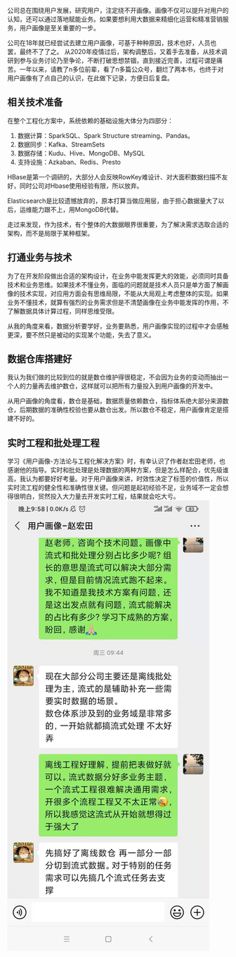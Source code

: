 公司总在围绕用户发展，研究用户，注定绕不开画像。画像不仅可以提升对用户的认知，还可以通过落地赋能业务。如果要想利用大数据来精细化运营和精准营销服务，用户画像是至关重要的一步。

公司在18年就已经尝试去建立用户画像，可基于种种原因，技术也好，人员也罢，最终不了了之。 从2020年疫情过后，架构调整后，又着手去准备，从技术调研到参与业务讨论乃至争论，不断打破思想禁锢，直到接近完善，过程可谓是痛苦。一年以来，请教了n多位前辈，看了n多篇公众号，翻烂了两本书，也终于对用户画像有了点自己的认识，在此做下记录，方便日后复盘。

## 相关技术准备
在整个工程化方案中，系统依赖的基础设施大体分为四部分：
1. 数据计算：SparkSQL、Spark Structure streaming、Pandas。
2. 数据同步：Kafka、StreamSets
3. 数据存储：Kudu、Hive、MongoDB、MySQL
4. 支持设施：Azkaban、Redis、Presto

HBase是第一个调研的，大部分人会反映RowKey难设计、对大面积数据扫描不友好，同时公司对Hbase使用经验有限，所以放弃。

Elasticsearch是比较遗憾放弃的，原本打算当做应用层，由于担心数据量大了以后，运维能力跟不上，用MongoDB代替。

走过来发现，作为技术，有个整体的大数据眼界很重要，为了解决需求选取合适的架构，而不是局限于某种框架。

## 打通业务与技术
为了在开发阶段做出合适的架构设计，在业务中能发挥更大的效能，必须同时具备技术和业务思维。如果技术不懂业务，面临的问题就是技术人员只是单方面了解画像的技术实现，对应用方面会有思维局限，不能从大局观上考虑整体的实现。如果业务不懂技术，就算有强烈的业务需求但是不清楚画像在业务中能发挥的作用，不了解数据具体计算过程，同样思维受限。

从我的角度来看，数据分析要学好，业务要熟悉，用户画像实现的过程中才会感触更深，要不然只是被动的实现某个功能，失去了意义。

## 数据仓库搭建好
我认为我们做的比较到位的就是数仓维护得很稳定，不会因为业务的变动而抽出一个人的力量再去维护数仓，这样就可以把所有力量投入到用户画像的开发中。

从用户画像的角度看，数仓是基础，数据质量依赖数仓，指标体系绝大部分来源数仓，后期数据的准确性校验也要从数仓出发。所以数仓不稳定，用户画像肯定是搭建不好的。

## 实时工程和批处理工程
学习《用户画像-方法论与工程化解决方案》时，有幸认识了作者赵宏田老师，也感谢他的指导。实时和批处理是处理数据的两种方案，但是怎么样配合，优先级谁高，我认为都要好好考量。对于用户画像来讲，时效性决定了标签的价值性，所以实时流工程的健全性和准确性很关键。但问题是起初经验不足，业务域不一定会想得很明白，贸然投入大力量去开发实时工程，结果就会吃大亏。
![hadoop](/img/chart.jpg)
